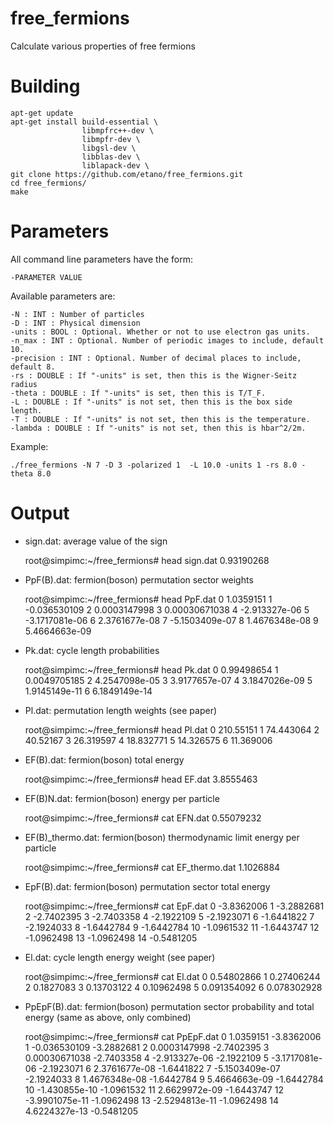 # free_fermions

Calculate various properties of free fermions

# Building

    apt-get update
    apt-get install build-essential \
                    libmpfrc++-dev \
                    libmpfr-dev \
                    libgsl-dev \
                    libblas-dev \
                    liblapack-dev \
    git clone https://github.com/etano/free_fermions.git
    cd free_fermions/
    make

# Parameters

All command line parameters have the form:

    -PARAMETER VALUE

Available parameters are:

    -N : INT : Number of particles
    -D : INT : Physical dimension
    -units : BOOL : Optional. Whether or not to use electron gas units.
    -n_max : INT : Optional. Number of periodic images to include, default 10.
    -precision : INT : Optional. Number of decimal places to include, default 8.
    -rs : DOUBLE : If "-units" is set, then this is the Wigner-Seitz radius
    -theta : DOUBLE : If "-units" is set, then this is T/T_F.
    -L : DOUBLE : If "-units" is not set, then this is the box side length.
    -T : DOUBLE : If "-units" is not set, then this is the temperature.
    -lambda : DOUBLE : If "-units" is not set, then this is hbar^2/2m.

Example:

    ./free_fermions -N 7 -D 3 -polarized 1  -L 10.0 -units 1 -rs 8.0 -theta 8.0

# Output

- sign.dat: average value of the sign

    root@simpimc:~/free_fermions# head sign.dat
    0.93190268

- PpF(B).dat: fermion(boson) permutation sector weights

    root@simpimc:~/free_fermions# head PpF.dat
    0 1.0359151
    1 -0.036530109
    2 0.0003147998
    3 0.00030671038
    4 -2.913327e-06
    5 -3.1717081e-06
    6 2.3761677e-08
    7 -5.1503409e-07
    8 1.4676348e-08
    9 5.4664663e-09

- Pk.dat: cycle length probabilities

    root@simpimc:~/free_fermions# head Pk.dat
    0 0.99498654
    1 0.0049705185
    2 4.2547098e-05
    3 3.9177657e-07
    4 3.1847026e-09
    5 1.9145149e-11
    6 6.1849149e-14

- Pl.dat: permutation length weights (see paper)

    root@simpimc:~/free_fermions# head Pl.dat
    0 210.55151
    1 74.443064
    2 40.52167
    3 26.319597
    4 18.832771
    5 14.326575
    6 11.369006

- EF(B).dat: fermion(boson) total energy

    root@simpimc:~/free_fermions# head EF.dat
    3.8555463

- EF(B)N.dat: fermion(boson) energy per particle

    root@simpimc:~/free_fermions# cat EFN.dat
    0.55079232

- EF(B)_thermo.dat: fermion(boson) thermodynamic limit energy per particle

    root@simpimc:~/free_fermions# cat EF_thermo.dat
    1.1026884

- EpF(B).dat: fermion(boson) permutation sector total energy

    root@simpimc:~/free_fermions# cat EpF.dat
    0 -3.8362006
    1 -3.2882681
    2 -2.7402395
    3 -2.7403358
    4 -2.1922109
    5 -2.1923071
    6 -1.6441822
    7 -2.1924033
    8 -1.6442784
    9 -1.6442784
    10 -1.0961532
    11 -1.6443747
    12 -1.0962498
    13 -1.0962498
    14 -0.5481205

- El.dat: cycle length energy weight (see paper)

    root@simpimc:~/free_fermions# cat El.dat
    0 0.54802866
    1 0.27406244
    2 0.1827083
    3 0.13703122
    4 0.10962498
    5 0.091354092
    6 0.078302928

- PpEpF(B).dat: fermion(boson) permutation sector probability and total energy (same as above, only combined)

    root@simpimc:~/free_fermions# cat PpEpF.dat
    0 1.0359151 -3.8362006
    1 -0.036530109 -3.2882681
    2 0.0003147998 -2.7402395
    3 0.00030671038 -2.7403358
    4 -2.913327e-06 -2.1922109
    5 -3.1717081e-06 -2.1923071
    6 2.3761677e-08 -1.6441822
    7 -5.1503409e-07 -2.1924033
    8 1.4676348e-08 -1.6442784
    9 5.4664663e-09 -1.6442784
    10 -1.430855e-10 -1.0961532
    11 2.6629972e-09 -1.6443747
    12 -3.9901075e-11 -1.0962498
    13 -2.5294813e-11 -1.0962498
    14 4.6224327e-13 -0.5481205
